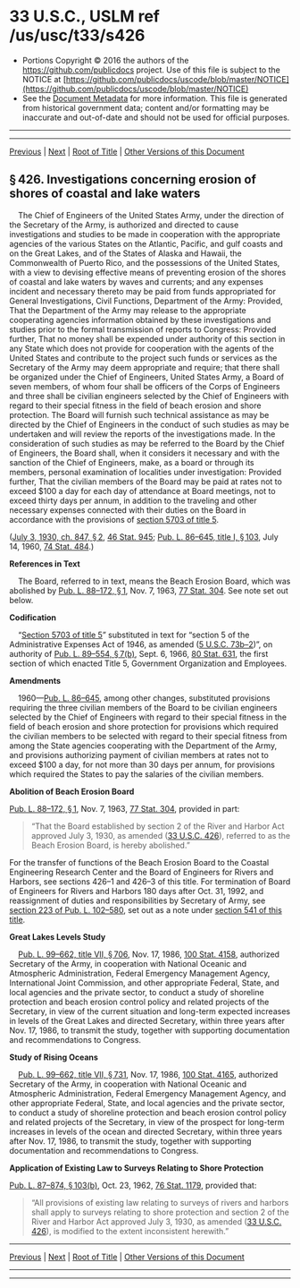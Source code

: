 ---
---

# 33 U.S.C., USLM ref /us/usc/t33/s426

* Portions Copyright © 2016 the authors of the https://github.com/publicdocs project.
  Use of this file is subject to the NOTICE at [https://github.com/publicdocs/uscode/blob/master/NOTICE](https://github.com/publicdocs/uscode/blob/master/NOTICE)
* See the [Document Metadata](././../../../../..//README.md) for more information.
  This file is generated from historical government data; content and/or formatting may be inaccurate and out-of-date and should not be used for official purposes.

----------
----------

[Previous](./../../../../..//us/usc/t33/ch9/schI/m__us_usc_t33_s425.md) | [Next](./../../../../..//us/usc/t33/ch9/schI/m__us_usc_t33_s426–1.md) | [Root of Title](./../../../../../) | [Other Versions of this Document](https://publicdocs.github.io/go/links?ns=uslm&ref=%2Fus%2Fusc%2Ft33%2Fs426)

## § 426. Investigations concerning erosion of shores of coastal and lake waters

    The Chief of Engineers of the United States Army, under the direction of the Secretary of the Army, is authorized and directed to cause investigations and studies to be made in cooperation with the appropriate agencies of the various States on the Atlantic, Pacific, and gulf coasts and on the Great Lakes, and of the States of Alaska and Hawaii, the Commonwealth of Puerto Rico, and the possessions of the United States, with a view to devising effective means of preventing erosion of the shores of coastal and lake waters by waves and currents; and any expenses incident and necessary thereto may be paid from funds appropriated for General Investigations, Civil Functions, Department of the Army: Provided, That the Department of the Army may release to the appropriate cooperating agencies information obtained by these investigations and studies prior to the formal transmission of reports to Congress: Provided further, That no money shall be expended under authority of this section in any State which does not provide for cooperation with the agents of the United States and contribute to the project such funds or services as the Secretary of the Army may deem appropriate and require; that there shall be organized under the Chief of Engineers, United States Army, a Board of seven members, of whom four shall be officers of the Corps of Engineers and three shall be civilian engineers selected by the Chief of Engineers with regard to their special fitness in the field of beach erosion and shore protection. The Board will furnish such technical assistance as may be directed by the Chief of Engineers in the conduct of such studies as may be undertaken and will review the reports of the investigations made. In the consideration of such studies as may be referred to the Board by the Chief of Engineers, the Board shall, when it considers it necessary and with the sanction of the Chief of Engineers, make, as a board or through its members, personal examination of localities under investigation: Provided further, That the civilian members of the Board may be paid at rates not to exceed $100 a day for each day of attendance at Board meetings, not to exceed thirty days per annum, in addition to the traveling and other necessary expenses connected with their duties on the Board in accordance with the provisions of [section 5703 of title 5][/us/usc/t5/s5703].

([July 3, 1930, ch. 847, § 2][/us/act/1930-07-03/ch847/s2], [46 Stat. 945][/us/stat/46/945]; [Pub. L. 86–645, title I, § 103][/us/pl/86/645/s103], July 14, 1960, [74 Stat. 484][/us/stat/74/484].)

 __References in Text__ 

    The Board, referred to in text, means the Beach Erosion Board, which was abolished by [Pub. L. 88–172, § 1][/us/pl/88/172/s1], Nov. 7, 1963, [77 Stat. 304][/us/stat/77/304]. See note set out below.

 __Codification__ 

    “[Section 5703 of title 5][/us/usc/t5/s5703]” substituted in text for “section 5 of the Administrative Expenses Act of 1946, as amended ([5 U.S.C. 73b–2][/us/usc/t5/s73b–2])”, on authority of [Pub. L. 89–554, § 7(b)][/us/pl/89/554/s7/b], Sept. 6, 1966, [80 Stat. 631][/us/stat/80/631], the first section of which enacted Title 5, Government Organization and Employees.

 __Amendments__ 

    1960—[Pub. L. 86–645][/us/pl/86/645], among other changes, substituted provisions requiring the three civilian members of the Board to be civilian engineers selected by the Chief of Engineers with regard to their special fitness in the field of beach erosion and shore protection for provisions which required the civilian members to be selected with regard to their special fitness from among the State agencies cooperating with the Department of the Army, and provisions authorizing payment of civilian members at rates not to exceed $100 a day, for not more than 30 days per annum, for provisions which required the States to pay the salaries of the civilian members.

 __Abolition of Beach Erosion Board__ 

[Pub. L. 88–172, § 1][/us/pl/88/172/s1], Nov. 7, 1963, [77 Stat. 304][/us/stat/77/304], provided in part: 

> “That the Board established by section 2 of the River and Harbor Act approved July 3, 1930, as amended ([33 U.S.C. 426][/us/usc/t33/s426]), referred to as the Beach Erosion Board, is hereby abolished.”

 For the transfer of functions of the Beach Erosion Board to the Coastal Engineering Research Center and the Board of Engineers for Rivers and Harbors, see sections 426–1 and 426–3 of this title. For termination of Board of Engineers for Rivers and Harbors 180 days after Oct. 31, 1992, and reassignment of duties and responsibilities by Secretary of Army, see [section 223 of Pub. L. 102–580][/us/pl/102/580/s223], set out as a note under [section 541 of this title][/us/usc/t33/s541].

 __Great Lakes Levels Study__ 

    [Pub. L. 99–662, title VII, § 706][/us/pl/99/662/s706], Nov. 17, 1986, [100 Stat. 4158][/us/stat/100/4158], authorized Secretary of the Army, in cooperation with National Oceanic and Atmospheric Administration, Federal Emergency Management Agency, International Joint Commission, and other appropriate Federal, State, and local agencies and the private sector, to conduct a study of shoreline protection and beach erosion control policy and related projects of the Secretary, in view of the current situation and long-term expected increases in levels of the Great Lakes and directed Secretary, within three years after Nov. 17, 1986, to transmit the study, together with supporting documentation and recommendations to Congress.

 __Study of Rising Oceans__ 

    [Pub. L. 99–662, title VII, § 731][/us/pl/99/662/s731], Nov. 17, 1986, [100 Stat. 4165][/us/stat/100/4165], authorized Secretary of the Army, in cooperation with National Oceanic and Atmospheric Administration, Federal Emergency Management Agency, and other appropriate Federal, State, and local agencies and the private sector, to conduct a study of shoreline protection and beach erosion control policy and related projects of the Secretary, in view of the prospect for long-term increases in levels of the ocean and directed Secretary, within three years after Nov. 17, 1986, to transmit the study, together with supporting documentation and recommendations to Congress.

 __Application of Existing Law to Surveys Relating to Shore Protection__ 

[Pub. L. 87–874, § 103(b)][/us/pl/87/874/s103/b], Oct. 23, 1962, [76 Stat. 1179][/us/stat/76/1179], provided that: 

> “All provisions of existing law relating to surveys of rivers and harbors shall apply to surveys relating to shore protection and section 2 of the River and Harbor Act approved July 3, 1930, as amended ([33 U.S.C. 426][/us/usc/t33/s426]), is modified to the extent inconsistent herewith.”

----------

[Previous](./../../../../..//us/usc/t33/ch9/schI/m__us_usc_t33_s425.md) | [Next](./../../../../..//us/usc/t33/ch9/schI/m__us_usc_t33_s426–1.md) | [Root of Title](./../../../../../) | [Other Versions of this Document](https://publicdocs.github.io/go/links?ns=uslm&ref=%2Fus%2Fusc%2Ft33%2Fs426)

----------
----------

[/us/usc/t5/s5703]: https://publicdocs.github.io/go/links?ns=uslm&ref=%2Fus%2Fusc%2Ft5%2Fs5703
[/us/act/1930-07-03/ch847/s2]: https://publicdocs.github.io/go/links?ns=uslm&ref=%2Fus%2Fact%2F1930-07-03%2Fch847%2Fs2
[/us/stat/46/945]: https://publicdocs.github.io/go/links?ns=uslm&ref=%2Fus%2Fstat%2F46%2F945
[/us/pl/86/645/s103]: https://publicdocs.github.io/go/links?ns=uslm&ref=%2Fus%2Fpl%2F86%2F645%2Fs103
[/us/stat/74/484]: https://publicdocs.github.io/go/links?ns=uslm&ref=%2Fus%2Fstat%2F74%2F484
[/us/pl/88/172/s1]: https://publicdocs.github.io/go/links?ns=uslm&ref=%2Fus%2Fpl%2F88%2F172%2Fs1
[/us/stat/77/304]: https://publicdocs.github.io/go/links?ns=uslm&ref=%2Fus%2Fstat%2F77%2F304
[/us/usc/t5/s5703]: https://publicdocs.github.io/go/links?ns=uslm&ref=%2Fus%2Fusc%2Ft5%2Fs5703
[/us/usc/t5/s73b–2]: https://publicdocs.github.io/go/links?ns=uslm&ref=%2Fus%2Fusc%2Ft5%2Fs73b%E2%80%932
[/us/pl/89/554/s7/b]: https://publicdocs.github.io/go/links?ns=uslm&ref=%2Fus%2Fpl%2F89%2F554%2Fs7%2Fb
[/us/stat/80/631]: https://publicdocs.github.io/go/links?ns=uslm&ref=%2Fus%2Fstat%2F80%2F631
[/us/pl/86/645]: https://publicdocs.github.io/go/links?ns=uslm&ref=%2Fus%2Fpl%2F86%2F645
[/us/pl/88/172/s1]: https://publicdocs.github.io/go/links?ns=uslm&ref=%2Fus%2Fpl%2F88%2F172%2Fs1
[/us/stat/77/304]: https://publicdocs.github.io/go/links?ns=uslm&ref=%2Fus%2Fstat%2F77%2F304
[/us/usc/t33/s426]: https://publicdocs.github.io/go/links?ns=uslm&ref=%2Fus%2Fusc%2Ft33%2Fs426
[/us/pl/102/580/s223]: https://publicdocs.github.io/go/links?ns=uslm&ref=%2Fus%2Fpl%2F102%2F580%2Fs223
[/us/usc/t33/s541]: https://publicdocs.github.io/go/links?ns=uslm&ref=%2Fus%2Fusc%2Ft33%2Fs541
[/us/pl/99/662/s706]: https://publicdocs.github.io/go/links?ns=uslm&ref=%2Fus%2Fpl%2F99%2F662%2Fs706
[/us/stat/100/4158]: https://publicdocs.github.io/go/links?ns=uslm&ref=%2Fus%2Fstat%2F100%2F4158
[/us/pl/99/662/s731]: https://publicdocs.github.io/go/links?ns=uslm&ref=%2Fus%2Fpl%2F99%2F662%2Fs731
[/us/stat/100/4165]: https://publicdocs.github.io/go/links?ns=uslm&ref=%2Fus%2Fstat%2F100%2F4165
[/us/pl/87/874/s103/b]: https://publicdocs.github.io/go/links?ns=uslm&ref=%2Fus%2Fpl%2F87%2F874%2Fs103%2Fb
[/us/stat/76/1179]: https://publicdocs.github.io/go/links?ns=uslm&ref=%2Fus%2Fstat%2F76%2F1179
[/us/usc/t33/s426]: https://publicdocs.github.io/go/links?ns=uslm&ref=%2Fus%2Fusc%2Ft33%2Fs426


